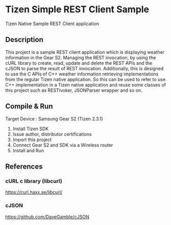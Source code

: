 # Tizen Simple REST Client Sample
Tizen Native Sample REST Client application

## Description
This project is a sample REST client application which is displaying weather information in the Gear S2.
Managing the REST invocation, by using the cURL library to create, read, update and delete the REST APIs and the cJSON to parse the result of REST invocation.
Additionally, this is designed to use the C APIs of C++ weather information retrieving  implementations from the regular Tizen native application.
So this can be used to refer to use C++ implementation in a Tizen native application and reuse some classes of this project such as RESTIvoker, JSONParser wrapper and so on.


## Compile & Run

Target Device : Samsung Gear S2 (Tizen 2.3.1)

1. Install Tizen SDK
2. Issue author, distributor certifications
3. Import this project
4. Connect Gear S2 and SDK via a Wireless router
5. Install and Run


## References
### cURL c library (libcurl)
https://curl.haxx.se/libcurl/

### cJSON
https://github.com/DaveGamble/cJSON

